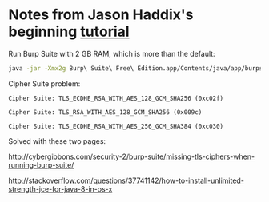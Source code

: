 # Notes from Jason Haddix's beginning [tutorial][1]

Run Burp Suite with 2 GB RAM, which is more than the default:
```bash
java -jar -Xmx2g Burp\ Suite\ Free\ Edition.app/Contents/java/app/burpsuite_free.jar
```
[1]: https://www.youtube.com/watch?v=N-IKHmGjf2c

Cipher Suite problem:
```
Cipher Suite: TLS_ECDHE_RSA_WITH_AES_128_GCM_SHA256 (0xc02f)

Cipher Suite: TLS_RSA_WITH_AES_128_GCM_SHA256 (0x009c)

Cipher Suite: TLS_ECDHE_RSA_WITH_AES_256_GCM_SHA384 (0xc030)
```
Solved with these two pages:

http://cybergibbons.com/security-2/burp-suite/missing-tls-ciphers-when-running-burp-suite/

http://stackoverflow.com/questions/37741142/how-to-install-unlimited-strength-jce-for-java-8-in-os-x
